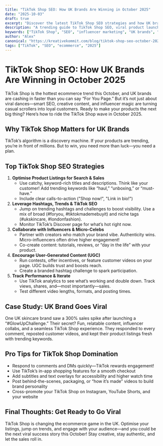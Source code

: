 ```yaml
---
title: "TikTok Shop SEO: How UK Brands Are Winning in October 2025"
date: "2025-10-03"
draft: true
excerpt: "Discover the latest TikTok Shop SEO strategies and how UK brands are driving sales in October 2025."
description: "A trending guide to TikTok Shop SEO, viral product launches, and influencer marketing for UK businesses."
keywords: ["TikTok Shop", "SEO", "influencer marketing", "UK brands", "October 2025"]
author: "Alex"
canonical: "https://kreativekommit.com/blog/tiktok-shop-seo-october-2025"
tags: ["TikTok", "SEO", "ecommerce", "2025"]
---
```


# TikTok Shop SEO: How UK Brands Are Winning in October 2025



TikTok Shop is the hottest ecommerce trend this October, and UK brands are cashing in faster than you can say “For You Page.” But it’s not just about viral dances—smart SEO, creative content, and influencer magic are turning casual scrollers into loyal customers. Ready to make your products the next big thing? Here’s how to ride the TikTok Shop wave in October 2025.

## Why TikTok Shop Matters for UK Brands

TikTok’s algorithm is a discovery machine. If your products are trending, you’re in front of millions. But to win, you need more than luck—you need a plan.


## Top TikTok Shop SEO Strategies

1. **Optimise Product Listings for Search & Sales**
	- Use catchy, keyword-rich titles and descriptions. Think like your customer! Add trending keywords like “haul,” “unboxing,” or “must-have.”
	- Include clear calls-to-action ("Shop now!", "Link in bio!")
2. **Leverage Hashtags, Trends & TikTok SEO**
	- Jump on trending hashtags and challenges to boost visibility. Use a mix of broad (#foryou, #tiktokmademebuyit) and niche tags (#ukskincare, #londonfashion).
	- Monitor TikTok’s Discover page for what’s hot right now.
3. **Collaborate with Influencers & Micro-Celebs**
	- Partner with creators who match your brand vibe. Authenticity wins. Micro-influencers often drive higher engagement!
	- Co-create content: tutorials, reviews, or “day in the life” with your product.
4. **Encourage User-Generated Content (UGC)**
	- Run contests, offer incentives, or feature customer videos on your page. UGC builds trust and boosts reach.
	- Create a branded hashtag challenge to spark participation.
5. **Track Performance & Iterate**
	- Use TikTok analytics to see what’s working and double down. Track views, shares, and—most importantly—sales.
	- Test different video lengths, formats, and posting times.


## Case Study: UK Brand Goes Viral

One UK skincare brand saw a 300% sales spike after launching a “#GlowUpChallenge.” Their secret? Fun, relatable content, influencer collabs, and a seamless TikTok Shop experience. They responded to every comment, reposted customer videos, and kept their product listings fresh with trending keywords.


## Pro Tips for TikTok Shop Domination
- Respond to comments and DMs quickly—TikTok rewards engagement!
- Use TikTok’s in-app shopping features for a smooth checkout
- Add subtitles and text overlays for accessibility and higher watch time
- Post behind-the-scenes, packaging, or “how it’s made” videos to build brand personality
- Cross-promote your TikTok Shop on Instagram, YouTube Shorts, and your website


## Final Thoughts: Get Ready to Go Viral

TikTok Shop is changing the ecommerce game in the UK. Optimise your listings, jump on trends, and engage with your audience—and you could be the next viral success story this October! Stay creative, stay authentic, and let the sales roll in.
